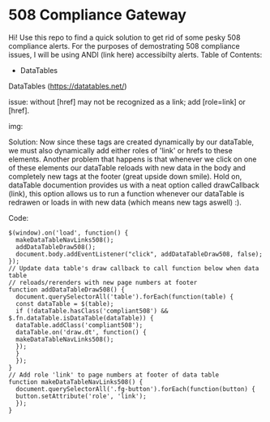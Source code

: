 # 508 Compliance Gateway
Hi! Use this repo to find a quick solution to get rid of some pesky 508 compliance alerts.
For the purposes of demostrating 508 compliance issues, I will be using ANDI (link here) accessibilty alerts.
Table of Contents:
- DataTables

DataTables (https://datatables.net/)

issue: <a> without [href] may not be recognized as a link; add [role=link] or [href].

img:

Solution: Now since these <a> tags are created dynamically by our dataTable, we must also dynamically add either roles of 'link' or hrefs to these elements. Another problem that happens is that whenever we click on one of these elements our dataTable reloads with new data in the body and completely new <a> tags at the footer (great upside down smile). Hold on, dataTable documention provides us with a neat option called drawCallback (link), this option allows us to run a function whenever our dataTable is redrawen or loads in with new data (which means new <a> tags aswell) :). 

Code:

```
$(window).on('load', function() { 
  makeDataTableNavLinks508();
  addDataTableDraw508();
  document.body.addEventListener("click", addDataTableDraw508, false);
});
// Update data table's draw callback to call function below when data table 
// reloads/rerenders with new page numbers at footer
function addDataTableDraw508() {
  document.querySelectorAll('table').forEach(function(table) {
  const dataTable = $(table);
  if (!dataTable.hasClass('compliant508') && $.fn.dataTable.isDataTable(dataTable)) {
  dataTable.addClass('compliant508');
  dataTable.on('draw.dt', function() {
  makeDataTableNavLinks508();
  });
  }
  });
}
// Add role 'link' to page numbers at footer of data table
function makeDataTableNavLinks508() {
  document.querySelectorAll('.fg-button').forEach(function(button) {
  button.setAttribute('role', 'link');
  });
}
```
